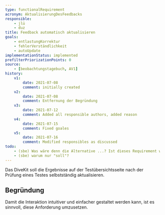 ```yaml
---
type: functionalRequirement
acronym: AktualisierungDesFeedbacks
responsible:
    - jlü
    - duz
title: Feedback automatisch aktualisieren
goals: 
    - entlastungKorrektur
    - fehlerVerständlichkeit
    - autoUpdate
implementationStatus: implemented
prefilterPriorizationPoints: 0
source:
    - [beobachtungstagebuch, AV1]
history:
    v1:
        date: 2021-07-08
        comment: initially created
    v2:
        date: 2021-07-08
        comment: Entfernung der Begründung
    v3:
        date: 2021-07-12
        comment: Added all responsible authors, added reason
    v4:
        date: 2021-07-15
        comment: Fixed goales
    v5: 
        date: 2021-07-16
        comment: Modified responsibles as discussed
todo:
    - (sbe) Was wäre denn die Alternative ...? Ist dieses Requirement wirklich sinnvoll, oder formuliert es nur eine Selbstverständlichkeit, die gar nicht anders sinnvoll geht?
    - (sbe) warum nur "soll"? 
---
```


Das DiveKit soll die Ergebnisse auf der Testübersichtsseite nach der Prüfung eines Testes selbstständig aktualisieren.

## Begründung
Damit die Interaktion intuitiver und einfacher gestaltet werden kann, ist es sinnvoll, diese Anforderung umzusetzen.
